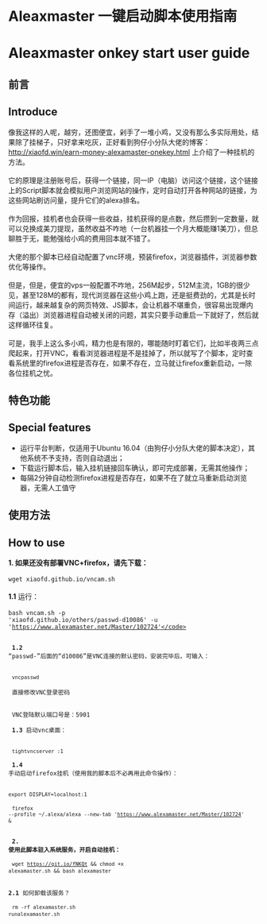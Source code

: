 # Aleaxmaster 一键启动脚本使用指南
# Aleaxmaster onkey start user guide

## 前言
## Introduce
像我这样的人呢，越穷，还图便宜，剁手了一堆小鸡，又没有那么多实际用处，结果除了挂梯子，只好拿来吃灰，正好看到狗仔小分队大佬的博客：http://xiaofd.win/earn-money-alexamaster-onekey.html 上介绍了一种挂机的方法。
<br />
<br />
它的原理是注册账号后，获得一个链接，同一IP（电脑）访问这个链接，这个链接上的Script脚本就会模拟用户浏览网站的操作，定时自动打开各种网站的链接，为这些网站刷访问量，提升它们的alexa排名。
<br />
<br />
作为回报，挂机者也会获得一些收益，挂机获得的是点数，然后攒到一定数量，就可以兑换成美刀提现，虽然收益不咋地（一台机器挂一个月大概能赚1美刀），但总聊胜于无，能勉强给小鸡的费用回本就不错了。
<br />
<br />
大佬的那个脚本已经自动配置了vnc环境，预装firefox，浏览器插件，浏览器参数优化等操作。
<br />
<br />
但是，但是，便宜的vps一般配置不咋地，256M起步，512M主流，1GB的很少见，甚至128M的都有，现代浏览器在这些小鸡上跑，还是挺费劲的，尤其是长时间运行，越来越复杂的网页特效、JS脚本，会让机器不堪重负，很容易出现爆内存（溢出）浏览器进程自动被关闭的问题，其实只要手动重启一下就好了，然后就这样循环往复。
<br />
<br />
可是，我手上这么多小鸡，精力也是有限的，哪能随时盯着它们，比如半夜两三点爬起来，打开VNC，看看浏览器进程是不是挂掉了，所以就写了个脚本，定时查看系统里的firefox进程是否存在，如果不存在，立马就让firefox重新启动，一除各位挂机之忧。

## 特色功能
## Special features
- 运行平台判断，仅适用于Ubuntu 16.04（由狗仔小分队大佬的脚本决定），其他系统不予支持，否则自动退出；
- 下载运行脚本后，输入挂机链接回车确认，即可完成部署，无需其他操作；
- 每隔2分钟自动检测firefox进程是否存在，如果不在了就立马重新启动浏览器，无需人工值守

## 使用方法
## How to use
<b>1. 如果还没有部署VNC+firefox，请先下载：</b>
<br />
<br />
<code>wget xiaofd.github.io/vncam.sh</code>
<br />
<br />
<b>1.1</b> 运行：
<br />
<br />
<code>bash vncam.sh -p 'xiaofd.github.io/others/passwd-d10086' -u 'https://www.alexamaster.net/Master/102724'</code>
<br />
<br />
<b>1.2</b> “passwd-”后面的“d10086”是VNC连接的默认密码，安装完毕后，可输入：
<br />
<br />
<code>vncpasswd</code>
<br />
<br />
直接修改VNC登录密码
<br />
<br />
VNC登陆默认端口号是：5901
<br />
<br />
<b>1.3</b> 启动vnc桌面：
<br />
<br />
<code>tightvncserver :1</code>
<br />
<br />
<b>1.4</b> 手动启动firefox挂机（使用我的脚本后不必再用此命令操作）：
<br />
<br />
<code>export DISPLAY=localhost:1</code>
<br />
<br />
<code>firefox --profile ~/.alexa/alexa --new-tab 'https://www.alexamaster.net/Master/102724' &</code>
<br />
<br />
<br />
<b>2. 使用此脚本驻入系统服务，开启自动挂机：</b>
<br />
<br />
<code>wget https://git.io/fNKQt && chmod +x alexamaster.sh && bash alexamaster</code>
<br />
<br />
<b>2.1</b> 如何卸载该服务？
<br />
<br />
<code>rm -rf alexamaster.sh runalexamaster.sh</code>
<br />
<br />
